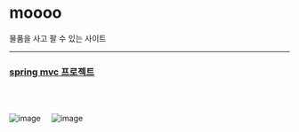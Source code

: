 # moooo
물품을 사고 팔 수 있는 사이트
<hr/>
<h3><a href="https://github.com/yeen28/moooo/tree/main/moooo_spring">spring mvc 프로젝트</a></h3><br/><br/>

![image](https://user-images.githubusercontent.com/48883549/146975713-a2c44ace-1022-4037-805d-dac3d42a6a1d.png)
&nbsp;&nbsp;&nbsp;&nbsp;![image](https://user-images.githubusercontent.com/48883549/146975812-61e51bdd-1111-4971-95c3-81e6dbc58b57.png)
